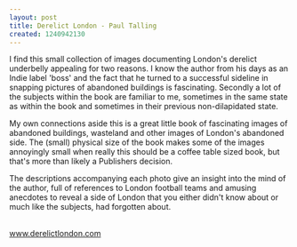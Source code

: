 ```yaml
---
layout: post
title: Derelict London - Paul Talling
created: 1240942130
---
```



I find this small collection of images documenting London&#39;s derelict underbelly appealing for two reasons. I know the author from his days as an Indie label &#39;boss&#39; and the fact that he turned to a successful sideline in snapping pictures of abandoned buildings is fascinating. Secondly a lot of the subjects within the book are familiar to me, sometimes in the same state as within the book and sometimes in their previous non-dilapidated state.

My own connections aside this is a great little book of fascinating images of abandoned buildings, wasteland and other images of London&#39;s abandoned side. The (small) physical size of the book makes some of the images annoyingly small when really this should be a coffee table sized book, but that&#39;s more than likely a Publishers decision.

The descriptions accompanying each photo give an insight into the mind of the author, full of references to London football teams and amusing anecdotes to reveal a side of London that you either didn&#39;t know about or much like the subjects, had forgotten about.

<br /><a href="http://www.derelictlondon.com">www.derelictlondon.com</a>
